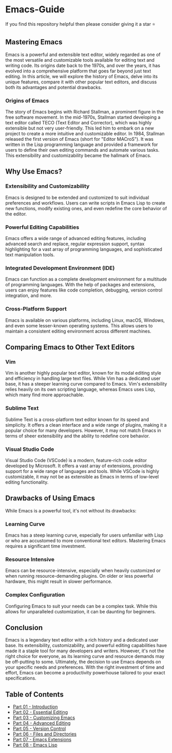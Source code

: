 # Emacs-Guide
If you find this repository helpful then please consider giving it a star :star:

## Mastering Emacs
Emacs is a powerful and extensible text editor, widely regarded as one of the most versatile and customizable tools available for editing text and writing code. Its origins date back to the 1970s, and over the years, it has evolved into a comprehensive platform that goes far beyond just text editing. In this article, we will explore the history of Emacs, delve into its unique features, compare it with other popular text editors, and discuss both its advantages and potential drawbacks.

### Origins of Emacs
The story of Emacs begins with Richard Stallman, a prominent figure in the free software movement. In the mid-1970s, Stallman started developing a text editor called TECO (Text Editor and Corrector), which was highly extensible but not very user-friendly. This led him to embark on a new project to create a more intuitive and customizable editor.
In 1984, Stallman released the first version of Emacs (short for "Editor MACroS"). It was written in the Lisp programming language and provided a framework for users to define their own editing commands and automate various tasks. This extensibility and customizability became the hallmark of Emacs.

## Why Use Emacs?

### Extensibility and Customizability
Emacs is designed to be extended and customized to suit individual preferences and workflows. Users can write scripts in Emacs Lisp to create new functions, modify existing ones, and even redefine the core behavior of the editor.

### Powerful Editing Capabilities
Emacs offers a wide range of advanced editing features, including advanced search and replace, regular expression support, syntax highlighting for a vast array of programming languages, and sophisticated text manipulation tools.

### Integrated Development Environment (IDE)
Emacs can function as a complete development environment for a multitude of programming languages. With the help of packages and extensions, users can enjoy features like code completion, debugging, version control integration, and more.

### Cross-Platform Support
Emacs is available on various platforms, including Linux, macOS, Windows, and even some lesser-known operating systems. This allows users to maintain a consistent editing environment across different machines.

## Comparing Emacs to Other Text Editors

### Vim
Vim is another highly popular text editor, known for its modal editing style and efficiency in handling large text files. While Vim has a dedicated user base, it has a steeper learning curve compared to Emacs. Vim's extensibility relies heavily on its own scripting language, whereas Emacs uses Lisp, which many find more approachable.

### Sublime Text
Sublime Text is a cross-platform text editor known for its speed and simplicity. It offers a clean interface and a wide range of plugins, making it a popular choice for many developers. However, it may not match Emacs in terms of sheer extensibility and the ability to redefine core behavior.

### Visual Studio Code
Visual Studio Code (VSCode) is a modern, feature-rich code editor developed by Microsoft. It offers a vast array of extensions, providing support for a wide range of languages and tools. While VSCode is highly customizable, it may not be as extensible as Emacs in terms of low-level editing functionality.

## Drawbacks of Using Emacs
While Emacs is a powerful tool, it's not without its drawbacks:

### Learning Curve
Emacs has a steep learning curve, especially for users unfamiliar with Lisp or who are accustomed to more conventional text editors. Mastering Emacs requires a significant time investment.

### Resource Intensive
Emacs can be resource-intensive, especially when heavily customized or when running resource-demanding plugins. On older or less powerful hardware, this might result in slower performance.

### Complex Configuration
Configuring Emacs to suit your needs can be a complex task. While this allows for unparalleled customization, it can be daunting for beginners.

## Conclusion
Emacs is a legendary text editor with a rich history and a dedicated user base. Its extensibility, customizability, and powerful editing capabilities have made it a staple tool for many developers and writers. However, it's not the right choice for everyone, as its learning curve and resource demands may be off-putting to some. Ultimately, the decision to use Emacs depends on your specific needs and preferences. With the right investment of time and effort, Emacs can become a productivity powerhouse tailored to your exact specifications.


## Table of Contents
- [Part 01 - Introduction](https://github.com/rcallaby/Emacs-Guide/blob/main/Lessons/Part-01-Introduction/Introduction.md)
- [Part 02 - Essential Editing](https://github.com/rcallaby/Emacs-Guide/blob/main/Lessons/Part-02-Essential-Editing/EssentialEditing.md)
- [Part 03 - Customizing Emacs](https://github.com/rcallaby/Emacs-Guide/blob/main/Lessons/Part-03-Customizing-Emacs/customizingemacs.md)
- [Part 04 - Advanced Editing](https://github.com/rcallaby/Emacs-Guide/blob/main/Lessons/Part-04-Advanced-Ediiting/advancedediting.md)
- [Part 05 - Version Control](https://github.com/rcallaby/Emacs-Guide/blob/main/Lessons/Part-05-Version-Control/versioncontrol.md)
- [Part 06 - Files and Directories](https://github.com/rcallaby/Emacs-Guide/blob/main/Lessons/Part-06-Files-and-Directories/filesanddirectories.md)
- [Part 07 - Emacs Extensions](https://github.com/rcallaby/Emacs-Guide/blob/main/Lessons/Part-07-Emacs-Extensions/emacsextensions.md)
- [Part 08 - Emacs Lisp](https://github.com/rcallaby/Emacs-Guide/blob/main/Lessons/Part-08-Emacs-Lisp/Emacs-Lisp.md)
